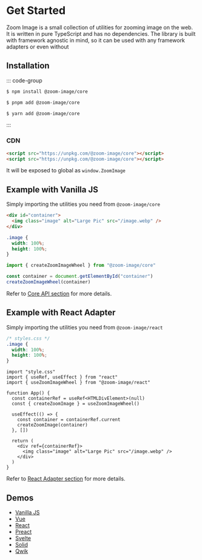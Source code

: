 # Get Started

Zoom Image is a small collection of utilities for zooming image on the web. It is written in pure
TypeScript and has no dependencies. The library is built with framework agnostic in mind, so it can
be used with any framework adapters or even without

## Installation

::: code-group

```sh [npm]
$ npm install @zoom-image/core
```

```sh [pnpm]
$ pnpm add @zoom-image/core
```

```sh [yarn]
$ yarn add @zoom-image/core
```

:::

### CDN

```html
<script src="https://unpkg.com/@zoom-image/core"></script>
<script src="https://unpkg.com/@zoom-image/core"></script>
```

It will be exposed to global as `window.ZoomImage`

## Example with Vanilla JS

Simply importing the utilities you need from `@zoom-image/core`

```html
<div id="container">
  <img class="image" alt="Large Pic" src="/image.webp" />
</div>
```

```css
.image {
  width: 100%;
  height: 100%;
}
```

```js
import { createZoomImageWheel } from "@zoom-image/core"

const container = document.getElementById("container")
createZoomImageWheel(container)
```

Refer to [Core API section](/api/) for more details.

## Example with React Adapter

Simply importing the utilities you need from `@zoom-image/react`

```css
/* styles.css */
.image {
  width: 100%;
  height: 100%;
}
```

```tsx
import "style.css"
import { useRef, useEffect } from "react"
import { useZoomImageWheel } from "@zoom-image/react"

function App() {
  const containerRef = useRef<HTMLDivElement>(null)
  const { createZoomImage } = useZoomImageWheel()

  useEffect(() => {
    const container = containerRef.current
    createZoomImage(container)
  }, [])

  return (
    <div ref={containerRef}>
      <img class="image" alt="Large Pic" src="/image.webp" />
    </div>
  )
}
```

Refer to [React Adapter section](/api/adapters/react) for more details.

## Demos

- [Vanilla JS](/examples/vanilla)
- [Vue](/examples/vue)
- [React](/examples/react)
- [Preact](/examples/preact)
- [Svelte](/examples/svelte)
- [Solid](/examples/solid)
- [Qwik](/examples/qwik)
